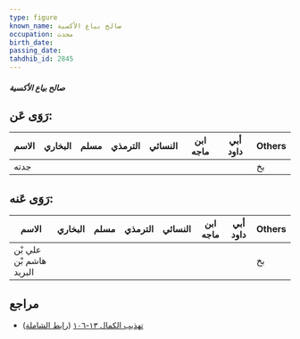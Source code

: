 ```yaml
---
type: figure
known_name: صالح بياع الأكسية
occupation: محدث
birth_date:
passing_date:
tahdhib_id: 2845
---
```

##### صالح بياع الأكسية

## رَوَى عَن:
| الاسم | البخاري | مسلم | الترمذي | النسائي | ابن ماجه | أبي داود | Others |
| ----- | ------- | ---- | ------- | ------- | -------- | -------- | ------ |
| جدته  |         |      |         |         |          |          | بخ     |
## رَوَى عَنه:
| الاسم                   | البخاري | مسلم | الترمذي | النسائي | ابن ماجه | أبي داود | Others |
| ----------------------- | ------- | ---- | ------- | ------- | -------- | -------- | ------ |
| علي بْن هاشم بْن البريد |         |      |         |         |          |          | بخ     |
## مراجع
- [تهذيب الكمال ١٣-١٠٦](obsidian://open?vault=Tahdhib-al-Kamal&file=Figures/٢٨٤٥-صالح%20بياع%20الأكسية) ([رابط الشاملة](https://shamela.ws/book/3722/6487))
